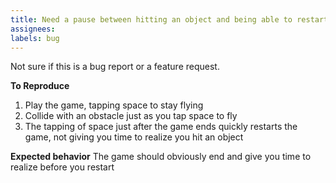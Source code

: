 ```yaml
---
title: Need a pause between hitting an object and being able to restart
assignees: 
labels: bug
---
```


Not sure if this is a bug report or a feature request.

**To Reproduce**
1. Play the game, tapping space to stay flying
2. Collide with an obstacle just as you tap space to fly
3. The tapping of space just after the game ends quickly restarts the game, not giving you time to realize you hit an object

**Expected behavior**
The game should obviously end and give you time to realize before you restart
